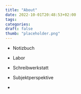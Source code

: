 ```yaml
---
title: "About"
date: 2022-10-01T20:48:53+02:00
tags:
categories:
draft: false
thumb: "placeholder.png"
---
```


- Notizbuch
- Labor
- Schreibwerkstatt

- Subjektperspektive
- 
